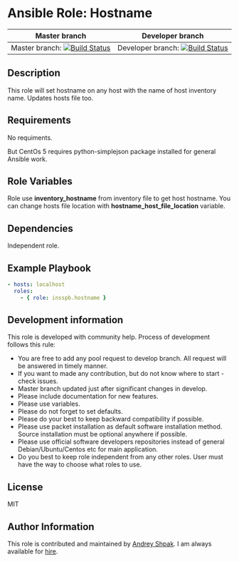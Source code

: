 Ansible Role: Hostname
=========
| Master branch | Developer branch | 
|:---:|:---:|
| Master branch: [![Build Status](https://travis-ci.org/insspb/ansible-role-hostname.svg?branch=master)](https://travis-ci.org/insspb/ansible-role-hostname) | Developer branch: [![Build Status](https://travis-ci.org/insspb/ansible-role-hostname.svg?branch=develop)](https://travis-ci.org/insspb/ansible-role-hostname) |

Description
------------

This role will set hostname on any host with the name of host inventory name.  Updates hosts file too.

Requirements
------------

No requiments.

But CentOs 5 requires python-simplejson package installed for general Ansible work. 

Role Variables
--------------

Role use **inventory_hostname** from inventory file to get host hostname.
You can change hosts file location with **hostname_host_file_location** variable. 

Dependencies
------------

Independent role.

Example Playbook
----------------
```yaml
- hosts: localhost
  roles:
    - { role: insspb.hostname }
```
	
Development information
----------------
This role is developed with community help. 
Process of development follows this rule: 
- You are free to add any pool request to develop branch. All request will be answered in timely manner. 
- If you want to made any contribution, but do not know where to start - check issues.
- Master branch updated just after significant changes in develop.
- Please include documentation for new features. 
- Please use variables.
- Please do not forget to set defaults.
- Please do your best to keep backward compatibility if possible.
- Please use packet installation as default software installation method. Source installation must be optional anywhere if possible.
- Please use official software developers repositories instead of general Debian/Ubuntu/Centos etc for main application. 
- Do you best to keep role independent from any other roles. User must have the way to choose what roles to use.

License
-------

MIT

Author Information
------------------

This role is contributed and maintained by [Andrey Shpak](http://www.ashpak.ru). I am always available for [hire](https://www.upwork.com/o/profiles/users/_~01a780866aa29e4429/).

